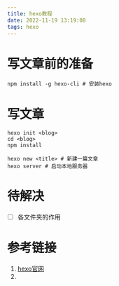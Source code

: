 ```yaml
---
title: hexo教程
date: 2022-11-19 13:19:08
tags: hexo
---
```

# 写文章前的准备

```shell
npm install -g hexo-cli # 安装hexo
```

# 写文章

```shell
hexo init <blog>
cd <blog>
npm install 

hexo new <title> # 新建一篇文章
hexo server # 启动本地服务器
```

# 待解决
- [ ] 各文件夹的作用




# 参考链接
1. [hexo官网](https://hexo.io/zh-cn/docs/)
2. 




